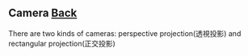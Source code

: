 ## Camera [Back](./../three.md)

There are two kinds of cameras: perspective projection(透視投影) and rectangular projection(正交投影)
